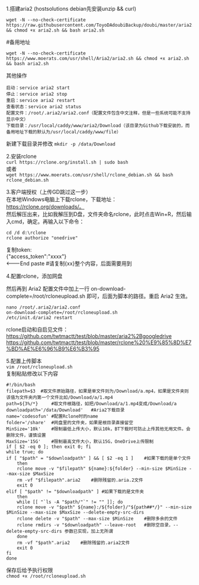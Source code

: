 1.搭建aria2 (hostsolutions debian先安装unzip && curl)  
```
wget -N --no-check-certificate https://raw.githubusercontent.com/ToyoDAdoubiBackup/doubi/master/aria2.sh && chmod +x aria2.sh && bash aria2.sh  
```
#备用地址  
```
wget -N --no-check-certificate https://www.moerats.com/usr/shell/Aria2/aria2.sh && chmod +x aria2.sh && bash aria2.sh  
```
其他操作  
```
启动：service aria2 start  
停止：service aria2 stop  
重启：service aria2 restart  
查看状态：service aria2 status  
配置文件：/root/.aria2/aria2.conf（配置文件包含中文注释，但是一些系统可能不支持显示中文）
下载目录：/usr/local/caddy/www/aria2/Download（该目录为Github下载安装的，而备用地址下载的默认为/usr/local/caddy/www/file）
```
新建下载目录并修改
```mkdir -p /data/Download```


2.安装rclone  
```curl https://rclone.org/install.sh | sudo bash```  
或者  
```wget https://www.moerats.com/usr/shell/rclone_debian.sh && bash rclone_debian.sh```  


3.客户端授权（上传GD跳过这一步）  
在本地Windows电脑上下载rclone，下载地址：https://rclone.org/downloads/。   
然后解压出来，比如我解压到D盘，文件夹命名rclone，此时点击Win+R，然后输入cmd，确定。再输入以下命令：
```
cd /d d:\rclone
rclone authorize "onedrive"
```
复制token:  
{"access_token":"xxxx"}  
<---End paste    #请复制{xx}整个内容，后面需要用到

4.配置rclone，添加网盘  

然后再到 Aria2 配置文件中加上一行 on-download-complete=/root/rcloneupload.sh 即可，后面为脚本的路径。重启 Aria2 生效。  
```
nano /root/.aria2/aria2.conf  
on-download-complete=/root/rcloneupload.sh  
/etc/init.d/aria2 restart
```  

rclone启动和自启见文件：  
https://github.com/twtmactt/test/blob/master/aria2%2Bgoogledrive  
https://github.com/twtmactt/test/blob/master/rclone%20%E9%85%8D%E7%BD%AE%E6%96%B9%E6%B3%95    

5.配置上传脚本  
```vim /root/rcloneupload.sh```  
复制粘贴修改以下内容 

```
#!/bin/bash
filepath=$3	 #取文件原始路径，如果是单文件则为/Download/a.mp4，如果是文件夹则该值为文件夹内第一个文件比如/Download/a/1.mp4
path=${3%/*}	 #取文件根路径，如把/Download/a/1.mp4变成/Download/a
downloadpath='/data/Download'	#Aria2下载目录
name='codesofun' #配置Rclone时的name
folder='/share'	 #网盘里的文件夹，如果是根目录直接留空
MinSize='10k'	 #限制最低上传大小，默认10k，BT下载时可防止上传其他无用文件。会删除文件，谨慎设置
MaxSize='15G'	 #限制最高文件大小，默认15G，OneDrive上传限制
if [ $2 -eq 0 ]; then exit 0; fi
while true; do
if [ "$path" = "$downloadpath" ] && [ $2 -eq 1 ]	#如果下载的是单个文件
    then
    rclone move -v "$filepath" ${name}:${folder} --min-size $MinSize --max-size $MaxSize
    rm -vf "$filepath".aria2	#删除残留的.aria.2文件
    exit 0
elif [ "$path" != "$downloadpath" ]	#如果下载的是文件夹
    then
    while [[ "`ls -A "$path/"`" != "" ]]; do
    rclone move -v "$path" ${name}:/${folder}/"${path##*/}" --min-size $MinSize --max-size $MaxSize --delete-empty-src-dirs
    rclone delete -v "$path" --max-size $MinSize	#删除多余的文件
    rclone rmdirs -v "$downloadpath" --leave-root	#删除空目录，--delete-empty-src-dirs 参数已实现，加上无所谓
    done
    rm -vf "$path".aria2	#删除残留的.aria2文件
    exit 0
fi
done
```

保存后给予执行权限  
```chmod +x /root/rcloneupload.sh```
